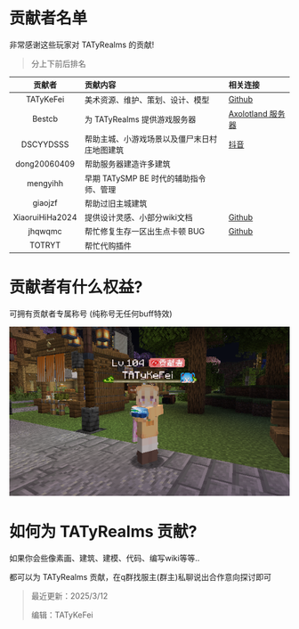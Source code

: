 # 贡献者名单

非常感谢这些玩家对 TATyRealms 的贡献!

> 分上下前后排名

<!--不要太长，否则整理起来会乱-->

| 贡献者                | 贡献内容                                         | 相关连接                                                                              |
| :---:                | :---                                             | :---                                                                                 |
| TATyKeFei            | 美术资源、维护、策划、设计、模型                    | [<span class="icon-github"></span> Github](https://github.com/TATyKeFei)             |
| Bestcb               | 为 TATyRealms 提供游戏服务器                       | [Axolotland 服务器](https://www.mcax.cn/)                                            |
| DSCYYDSSS            | 帮助主城、小游戏场景以及僵尸末日村庄地图建筑         | [<span class="icon-tiktok"></span>抖音](https://v.douyin.com/irXL9Pnt/)              |
| dong20060409         | 帮助服务器建造许多建筑                             |                                                                                      |
| mengyihh             | 早期 TATySMP BE 时代的辅助指令师、管理             |                                                                                      |
| giaojzf              | 帮助过旧主城建筑                                  |                                                                                      |
| XiaoruiHiHa2024      | 提供设计灵感、小部分wiki文档                       | [<span class="icon-github"></span> Github](https://github.com/Xrui875)               |
| jhqwqmc              | 帮忙修复生存一区出生点卡顿 BUG                     | [<span class="icon-github"></span> Github](https://github.com/jhqwqmc)               |
| TOTRYT               | 帮忙代购插件                                      |                                                                                      |

# 贡献者有什么权益?

可拥有贡献者专属称号 (纯称号无任何buff特效)

![](./contributeTitle.png)

# 如何为 TATyRealms 贡献?

如果你会些像素画、建筑、建模、代码、编写wiki等等..

都可以为 TATyRealms 贡献，在q群找服主(群主)私聊说出合作意向探讨即可

> 最近更新：2025/3/12
>
> 编辑：TATyKeFei
